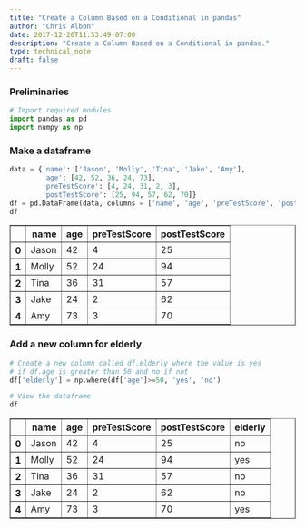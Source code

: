 ```yaml
---
title: "Create a Column Based on a Conditional in pandas"
author: "Chris Albon"
date: 2017-12-20T11:53:49-07:00
description: "Create a Column Based on a Conditional in pandas."
type: technical_note
draft: false
---
```

### Preliminaries


```python
# Import required modules
import pandas as pd
import numpy as np
```

### Make a dataframe


```python
data = {'name': ['Jason', 'Molly', 'Tina', 'Jake', 'Amy'], 
        'age': [42, 52, 36, 24, 73], 
        'preTestScore': [4, 24, 31, 2, 3],
        'postTestScore': [25, 94, 57, 62, 70]}
df = pd.DataFrame(data, columns = ['name', 'age', 'preTestScore', 'postTestScore'])
df
```




<div>
<table border="1" class="dataframe">
  <thead>
    <tr style="text-align: right;">
      <th></th>
      <th>name</th>
      <th>age</th>
      <th>preTestScore</th>
      <th>postTestScore</th>
    </tr>
  </thead>
  <tbody>
    <tr>
      <th>0</th>
      <td>Jason</td>
      <td>42</td>
      <td>4</td>
      <td>25</td>
    </tr>
    <tr>
      <th>1</th>
      <td>Molly</td>
      <td>52</td>
      <td>24</td>
      <td>94</td>
    </tr>
    <tr>
      <th>2</th>
      <td>Tina</td>
      <td>36</td>
      <td>31</td>
      <td>57</td>
    </tr>
    <tr>
      <th>3</th>
      <td>Jake</td>
      <td>24</td>
      <td>2</td>
      <td>62</td>
    </tr>
    <tr>
      <th>4</th>
      <td>Amy</td>
      <td>73</td>
      <td>3</td>
      <td>70</td>
    </tr>
  </tbody>
</table>
</div>



### Add a new column for elderly


```python
# Create a new column called df.elderly where the value is yes
# if df.age is greater than 50 and no if not
df['elderly'] = np.where(df['age']>=50, 'yes', 'no')
```


```python
# View the dataframe
df
```




<div>
<table border="1" class="dataframe">
  <thead>
    <tr style="text-align: right;">
      <th></th>
      <th>name</th>
      <th>age</th>
      <th>preTestScore</th>
      <th>postTestScore</th>
      <th>elderly</th>
    </tr>
  </thead>
  <tbody>
    <tr>
      <th>0</th>
      <td>Jason</td>
      <td>42</td>
      <td>4</td>
      <td>25</td>
      <td>no</td>
    </tr>
    <tr>
      <th>1</th>
      <td>Molly</td>
      <td>52</td>
      <td>24</td>
      <td>94</td>
      <td>yes</td>
    </tr>
    <tr>
      <th>2</th>
      <td>Tina</td>
      <td>36</td>
      <td>31</td>
      <td>57</td>
      <td>no</td>
    </tr>
    <tr>
      <th>3</th>
      <td>Jake</td>
      <td>24</td>
      <td>2</td>
      <td>62</td>
      <td>no</td>
    </tr>
    <tr>
      <th>4</th>
      <td>Amy</td>
      <td>73</td>
      <td>3</td>
      <td>70</td>
      <td>yes</td>
    </tr>
  </tbody>
</table>
</div>


